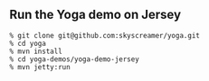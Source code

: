 ## Run the Yoga demo on Jersey ##

    % git clone git@github.com:skyscreamer/yoga.git
    % cd yoga
    % mvn install
    % cd yoga-demos/yoga-demo-jersey
    % mvn jetty:run

